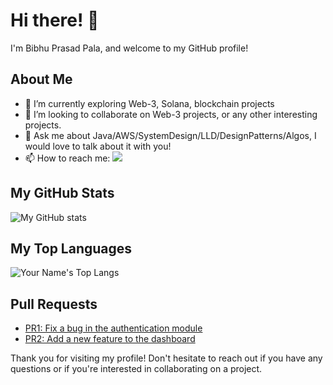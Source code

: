 # Hi there! 👋

I'm Bibhu Prasad Pala, and welcome to my GitHub profile!

## About Me

- 🌱 I’m currently exploring Web-3, Solana, blockchain projects
- 👯 I’m looking to collaborate on Web-3 projects, or any other interesting projects.
- 💬 Ask me about Java/AWS/SystemDesign/LLD/DesignPatterns/Algos, I would love to talk about it with you!
- 📫 How to reach me: [<img src="https://img.icons8.com/color/24/000000/twitter-squared.png"/>](https://twitter.com/bibhupala107)

## My GitHub Stats

![My GitHub stats](https://github-readme-stats.vercel.app/api?username=bibhu107&show_icons=true&theme=radical)

## My Top Languages

![Your Name's Top Langs](https://github-readme-stats.vercel.app/api/top-langs/?username=bibhu107&layout=compact&theme=radical)

## Pull Requests

- [PR1: Fix a bug in the authentication module](https://github.com/yourusername/repo-name/pull/123)
- [PR2: Add a new feature to the dashboard](https://github.com/yourusername/repo-name/pull/456)

Thank you for visiting my profile! Don't hesitate to reach out if you have any questions or if you're interested in collaborating on a project.
